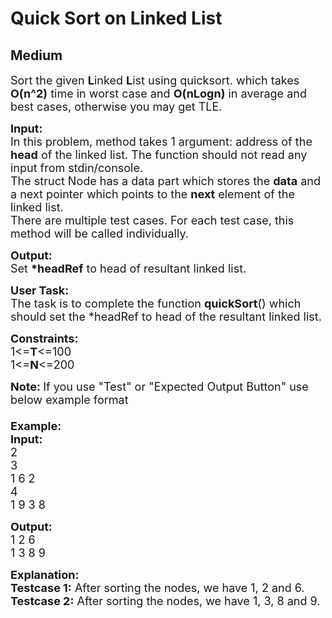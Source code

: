# Quick Sort on Linked List
## Medium
<div class="problems_problem_content__Xm_eO"><p><span style="font-size:18px">Sort the given <strong>L</strong>inked <strong>L</strong>ist using quicksort. which takes <strong>O(n^2)</strong> time in worst case and <strong>O(nLogn)</strong> in average and best cases, otherwise you may&nbsp;get TLE.</span></p>

<p><span style="font-size:18px"><strong>Input:</strong><br>
In this problem, method takes 1&nbsp;argument: address of the <strong>head</strong> of the linked list. The function should not read any input from stdin/console.<br>
The struct Node has a data part which stores the <strong>data</strong> and a next pointer which points to the <strong>next</strong> element of the linked list.<br>
There are multiple test cases. For each test case, this method will be called individually.</span></p>

<p><span style="font-size:18px"><strong>Output:</strong><br>
Set <strong>*headRef</strong> to head of resultant linked list.</span></p>

<p><span style="font-size:18px"><strong>User Task:</strong><br>
The task is to complete the function&nbsp;<strong>quickSort</strong>() which should set the *headRef to head of the resultant linked list.</span></p>

<p><span style="font-size:18px"><strong>Constraints:</strong><br>
1&lt;=<strong>T</strong>&lt;=100<br>
1&lt;=<strong>N</strong>&lt;=200</span></p>

<p><span style="font-size:18px"><strong>Note:&nbsp;</strong>If you use "Test" or "Expected Output Button" use below example format<br>
<br>
<strong>Example:<br>
Input:</strong><br>
2<br>
3<br>
1 6 2<br>
4<br>
1 9 3 8</span></p>

<p><span style="font-size:18px"><strong>Output:</strong><br>
1 2 6<br>
1 3 8 9</span></p>

<p><span style="font-size:18px"><strong>Explanation:<br>
Testcase 1:</strong> After sorting the nodes, we have 1, 2 and 6.<br>
<strong>Testcase 2:</strong> After sorting the nodes, we have 1, 3, 8 and 9.</span><br>
&nbsp;</p>
</div>